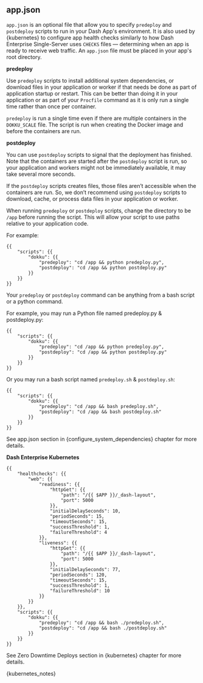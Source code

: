 ## app.json

`app.json` is an optional file that allow you to specify `predeploy` and `postdeploy` scripts to run 
in your Dash App's environment. It is also used by {kubernetes} to configure app health checks similarly to 
how Dash Enterprise Single-Server uses `CHECKS` files — determining when an app is ready to 
receive web traffic. An `app.json` file must be placed in your app's root directory.

**predeploy**

Use `predeploy` scripts to install additional system dependencies, or download 
files in your application or worker if that needs be done as part of application 
startup or restart. This can be better than doing it in your application or as part 
of your `Procfile` command as it is only run a single time rather than once per 
container.

`predeploy` is run a single time even if there are multiple containers in the
`DOKKU_SCALE` file. The script is run when creating the Docker image and before 
the containers are run.

**postdeploy**

You can use `postdeploy` scripts to signal that the deployment has finished. 
Note that the containers are started after the `postdeploy` script is run, so 
your application and workers might not be immediately available, it may take 
several more seconds. 

If the `postdeploy` scripts creates files, those files aren’t accessible when 
the containers are run. So, we don’t recommend using `postdeploy` scripts to download, cache, 
or process data files in your application or worker.


When running `predeploy` or `postdeploy` scripts, change the directory to be `/app` before 
running the script. This will allow your script to use paths relative to your application code. 

For example:

```
{{
    "scripts": {{
        "dokku": {{
            "predeploy": "cd /app && python predeploy.py",
            "postdeploy": "cd /app && python postdeploy.py"
        }}
    }}
}}
```

Your `predeploy` or `postdeploy` command can be anything from a bash script or a python command. 

For example, you may run a Python file named predeploy.py & postdeploy.py:

```
{{
    "scripts": {{
        "dokku": {{
            "predeploy": "cd /app && python predeploy.py",
            "postdeploy": "cd /app && python postdeploy.py"
        }}
    }}
}}
```

Or you may run a bash script named `predeploy.sh` & `postdeploy.sh`:

```
{{
    "scripts": {{
        "dokku": {{
            "predeploy": "cd /app && bash predeploy.sh",
            "postdeploy": "cd /app && bash postdeploy.sh"
        }}
    }}
}}
```


See app.json section in {configure_system_dependencies} chapter for more details.

**Dash Enterprise Kubernetes**

```
{{
    "healthchecks": {{
        "web": {{
            "readiness": {{
                "httpGet": {{
                    "path": "/{{ $APP }}/_dash-layout",
                    "port": 5000
                }},
                "initialDelaySeconds": 10,
                "periodSeconds": 15,
                "timeoutSeconds": 15,
                "successThreshold": 1,
                "failureThreshold": 4
            }},
            "liveness": {{
                "httpGet": {{
                    "path": "/{{ $APP }}/_dash-layout",
                    "port": 5000
                }},
                "initialDelaySeconds": 77,
                "periodSeconds": 120,
                "timeoutSeconds": 15,
                "successThreshold": 1,
                "failureThreshold": 10
            }}
        }}
    }},
    "scripts": {{
        "dokku": {{
            "predeploy": "cd /app && bash ./predeploy.sh",
            "postdeploy": "cd /app && bash ./postdeploy.sh"
        }}
    }}
}}
```

See Zero Downtime Deploys section in {kubernetes} chapter for more details.

{kubernetes_notes}

